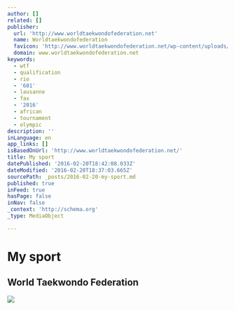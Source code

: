 ```yaml
---
author: []
related: []
publisher:
  url: 'http://www.worldtaekwondofederation.net'
  name: Worldtaekwondofederation
  favicon: 'http://www.worldtaekwondofederation.net/wp-content/uploads/2015/12/favicon.ico'
  domain: www.worldtaekwondofederation.net
keywords:
  - wtf
  - qualification
  - rio
  - '601'
  - lausanne
  - fax
  - '2016'
  - african
  - tournament
  - olympic
description: ''
inLanguage: en
app_links: []
isBasedOnUrl: 'http://www.worldtaekwondofederation.net/'
title: My sport
datePublished: '2016-02-20T18:42:08.033Z'
dateModified: '2016-02-20T18:37:03.665Z'
sourcePath: _posts/2016-02-20-my-sport.md
published: true
inFeed: true
hasPage: false
inNav: false
_context: 'http://schema.org'
_type: MediaObject

---
```

# My sport

<article style=""><h1>World Taekwondo Federation</h1><img src="http://www.worldtaekwondofederation.net/wp-content/uploads/2016/02/African-Qualification_01-1068x580.jpg" /></article>